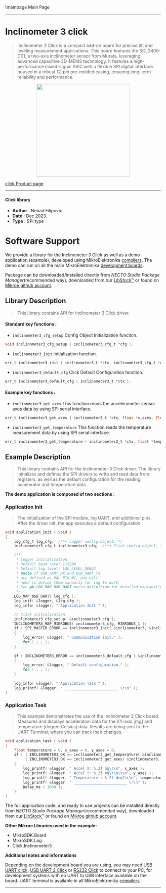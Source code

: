 \mainpage Main Page

---
# Inclinometer 3 click

> Inclinometer 3 Click is a compact add-on board for precise tilt and leveling measurement applications. This board features the SCL3400-D01, a two-axis inclinometer sensor from Murata, leveraging advanced capacitive 3D-MEMS technology. It features a high-performance mixed-signal ASIC with a flexible SPI digital interface housed in a robust 12-pin pre-molded casing, ensuring long-term reliability and performance.

<p align="center">
  <img src="https://download.mikroe.com/images/click_for_ide/inclinometer3_click.png" height=300px>
</p>

[click Product page](https://www.mikroe.com/inclinometer-3-click)

---


#### Click library

- **Author**        : Nenad Filipovic
- **Date**          : Dec 2023.
- **Type**          : SPI type


# Software Support

We provide a library for the Inclinometer 3 Click
as well as a demo application (example), developed using MikroElektronika
[compilers](https://www.mikroe.com/necto-studio).
The demo can run on all the main MikroElektronika [development boards](https://www.mikroe.com/development-boards).

Package can be downloaded/installed directly from *NECTO Studio Package Manager*(recommended way), downloaded from our [LibStock&trade;](https://libstock.mikroe.com) or found on [Mikroe github account](https://github.com/MikroElektronika/mikrosdk_click_v2/tree/master/clicks).

## Library Description

> This library contains API for Inclinometer 3 Click driver.

#### Standard key functions :

- `inclinometer3_cfg_setup` Config Object Initialization function.
```c
void inclinometer3_cfg_setup ( inclinometer3_cfg_t *cfg );
```

- `inclinometer3_init` Initialization function.
```c
err_t inclinometer3_init ( inclinometer3_t *ctx, inclinometer3_cfg_t *cfg );
```

- `inclinometer3_default_cfg` Click Default Configuration function.
```c
err_t inclinometer3_default_cfg ( inclinometer3_t *ctx );
```

#### Example key functions :

- `inclinometer3_get_axes` This function reads the accelerometer sensor axes data by using SPI serial interface.
```c
err_t inclinometer3_get_axes ( inclinometer3_t *ctx, float *x_axes, float *y_axes );
```

- `inclinometer3_get_temperature` This function reads the temperature measurement data by using SPI serial interface.
```c
err_t inclinometer3_get_temperature ( inclinometer3_t *ctx, float *temperature );
```

## Example Description

> This library contains API for the Inclinometer 3 Click driver.
> The library initializes and defines the SPI drivers to 
> write and read data from registers, as well as the default configuration 
> for the reading accelerator and temperature data.

**The demo application is composed of two sections :**

### Application Init

> The initialization of the SPI module, log UART, and additional pins.
> After the driver init, the app executes a default configuration.

```c
void application_init ( void )
{
    log_cfg_t log_cfg;  /**< Logger config object. */
    inclinometer3_cfg_t inclinometer3_cfg;  /**< Click config object. */

    /** 
     * Logger initialization.
     * Default baud rate: 115200
     * Default log level: LOG_LEVEL_DEBUG
     * @note If USB_UART_RX and USB_UART_TX 
     * are defined as HAL_PIN_NC, you will 
     * need to define them manually for log to work. 
     * See @b LOG_MAP_USB_UART macro definition for detailed explanation.
     */
    LOG_MAP_USB_UART( log_cfg );
    log_init( &logger, &log_cfg );
    log_info( &logger, " Application Init " );

    // Click initialization.
    inclinometer3_cfg_setup( &inclinometer3_cfg );
    INCLINOMETER3_MAP_MIKROBUS( inclinometer3_cfg, MIKROBUS_1 );
    if ( SPI_MASTER_ERROR == inclinometer3_init( &inclinometer3, &inclinometer3_cfg ) )
    {
        log_error( &logger, " Communication init." );
        for ( ; ; );
    }
    
    if ( INCLINOMETER3_ERROR == inclinometer3_default_cfg ( &inclinometer3 ) )
    {
        log_error( &logger, " Default configuration." );
        for ( ; ; );
    }
    
    log_info( &logger, " Application Task " );
    log_printf( &logger, " ________________________ \r\n" );
}
```

### Application Task

> This example demonstrates the use of the Inclinometer 3 Click board.
> Measures and displays acceleration data for the XY-axis [mg] 
> and temperature [degree Celsius] data.
> Results are being sent to the UART Terminal, where you can track their changes.

```c
void application_task ( void )
{
    float temperature = 0, x_axes = 0, y_axes = 0;
    if ( ( INCLINOMETER3_OK == inclinometer3_get_temperature( &inclinometer3, &temperature ) ) && 
         ( INCLINOMETER3_OK == inclinometer3_get_axes( &inclinometer3, &x_axes, &y_axes ) ) )
    {
        log_printf( &logger, " Accel X: %.2f mg\r\n", x_axes );
        log_printf( &logger, " Accel Y: %.2f mg\r\n\r\n", y_axes );
        log_printf( &logger, " Temperature : %.2f degC\r\n", temperature );
        log_printf( &logger, " ________________________ \r\n" );
        Delay_ms ( 1000 );
    }
}
```

The full application code, and ready to use projects can be installed directly from *NECTO Studio Package Manager*(recommended way), downloaded from our [LibStock&trade;](https://libstock.mikroe.com) or found on [Mikroe github account](https://github.com/MikroElektronika/mikrosdk_click_v2/tree/master/clicks).

**Other Mikroe Libraries used in the example:**

- MikroSDK.Board
- MikroSDK.Log
- Click.Inclinometer3

**Additional notes and informations**

Depending on the development board you are using, you may need
[USB UART click](https://www.mikroe.com/usb-uart-click),
[USB UART 2 Click](https://www.mikroe.com/usb-uart-2-click) or
[RS232 Click](https://www.mikroe.com/rs232-click) to connect to your PC, for
development systems with no UART to USB interface available on the board. UART
terminal is available in all MikroElektronika
[compilers](https://shop.mikroe.com/compilers).

---
